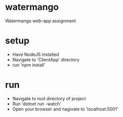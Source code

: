 # watermango
Watermango web-app assignment

# setup
- Have NodeJS installed
- Navigate to 'ClientApp' directory
- run 'npm install'

# run 
- Navigate to root directory of project
- Run 'dotnet run -watch'
- Open your browser and nagivate to 'localhost:5001'
